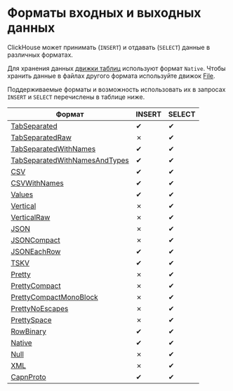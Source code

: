 <a name="formats"></a>

# Форматы входных и выходных данных

ClickHouse может принимать (`INSERT`) и отдавать (`SELECT`) данные в различных форматах.

Для хранения данных [движки таблиц](../table_engines/index.md#table_engines) используют формат `Native`. Чтобы хранить данные в файлах другого формата используйте движок [File](../table_engines/file.md#table_engines-file).

Поддерживаемые форматы и возможность использовать их в запросах `INSERT` и `SELECT` перечислены в таблице ниже.

Формат | INSERT | SELECT
-------|--------|--------
[TabSeparated](tabseparated.md#tabseparated) | ✔ | ✔ |
[TabSeparatedRaw](tabseparatedraw.md#tabseparatedraw)  | ✗ | ✔ |
[TabSeparatedWithNames](tabseparatedwithnames.md#tabseparatedwithnames) | ✔ | ✔ |
[TabSeparatedWithNamesAndTypes](tabseparatedwithnamesandtypes.md#tabseparatedwithnamesandtypes) | ✔ | ✔ |
[CSV](csv.md#csv) | ✔ | ✔ |
[CSVWithNames](csvwithnames.md#csvwithnames) | ✔ | ✔ |
[Values](values.md#values) | ✔ | ✔ |
[Vertical](vertical.md#vertical) | ✗ | ✔ |
[VerticalRaw](verticalraw.md#verticalraw) | ✗ | ✔ |
[JSON](json.md#json) | ✗ | ✔ |
[JSONCompact](jsoncompact.md#jsoncompact) | ✗ | ✔ |
[JSONEachRow](jsoneachrow.md#jsoneachrow) | ✔ | ✔ |
[TSKV](tskv.md#tskv) | ✔ | ✔ |
[Pretty](pretty.md#pretty) | ✗ | ✔ |
[PrettyCompact](prettycompact.md#prettycompact) | ✗ | ✔ |
[PrettyCompactMonoBlock](prettycompactmonoblock.md#prettycompactmonoblock) | ✗ | ✔ |
[PrettyNoEscapes](prettynoescapes.md#prettynoescapes) | ✗ | ✔ |
[PrettySpace](prettyspace.md#prettyspace) | ✗ | ✔ |
[RowBinary](rowbinary.md#rowbinary) | ✔ | ✔ |
[Native](native.md#native) | ✔ | ✔ |
[Null](null.md#null) | ✗ | ✔ |
[XML](xml.md#xml) | ✗ | ✔ |
[CapnProto](capnproto.md#capnproto) | ✔ | ✔ |
